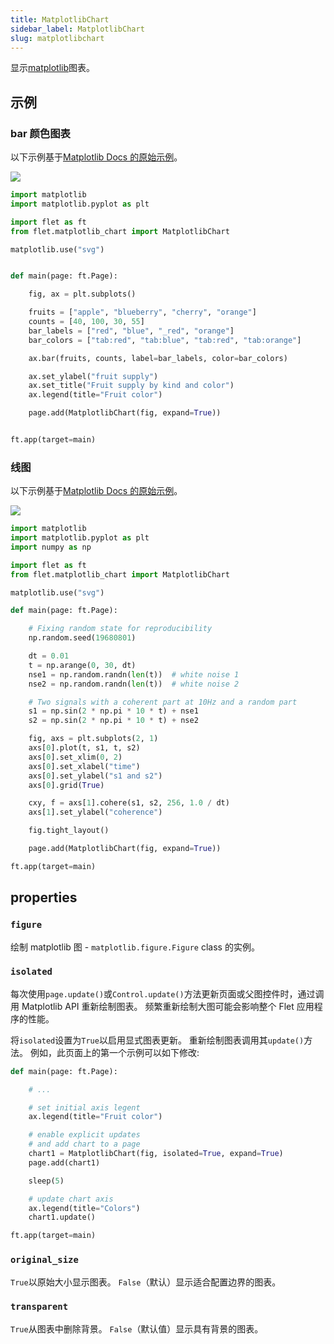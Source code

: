 ```yaml
---
title: MatplotlibChart
sidebar_label: MatplotlibChart
slug: matplotlibchart
---
```


显示[matplotlib](https://matplotlib.org/)图表。

## 示例

### bar 颜色图表

以下示例基于[Matplotlib Docs 的原始示例](https://matplotlib.org/stable/gallery/lines_bars_and_markers/bar_colors.html#sphx-glr-gallery-lines-bars-and-markers-bar-colors-py)。

<img src="/website/img/docs/controls/charts/matplotlib-barchart.png" className="screenshot-60"/>

```python
import matplotlib
import matplotlib.pyplot as plt

import flet as ft
from flet.matplotlib_chart import MatplotlibChart

matplotlib.use("svg")


def main(page: ft.Page):

    fig, ax = plt.subplots()

    fruits = ["apple", "blueberry", "cherry", "orange"]
    counts = [40, 100, 30, 55]
    bar_labels = ["red", "blue", "_red", "orange"]
    bar_colors = ["tab:red", "tab:blue", "tab:red", "tab:orange"]

    ax.bar(fruits, counts, label=bar_labels, color=bar_colors)

    ax.set_ylabel("fruit supply")
    ax.set_title("Fruit supply by kind and color")
    ax.legend(title="Fruit color")

    page.add(MatplotlibChart(fig, expand=True))


ft.app(target=main)
```

### 线图

以下示例基于[Matplotlib Docs 的原始示例](https://matplotlib.org/stable/gallery/lines_bars_and_markers/cohere.html#sphx-glr-gallery-lines-bars-and-markers-cohere-py)。

<img src="/website/img/docs/controls/charts/matplotlib-linechart.png" className="screenshot-60"/>

```python
import matplotlib
import matplotlib.pyplot as plt
import numpy as np

import flet as ft
from flet.matplotlib_chart import MatplotlibChart

matplotlib.use("svg")

def main(page: ft.Page):

    # Fixing random state for reproducibility
    np.random.seed(19680801)

    dt = 0.01
    t = np.arange(0, 30, dt)
    nse1 = np.random.randn(len(t))  # white noise 1
    nse2 = np.random.randn(len(t))  # white noise 2

    # Two signals with a coherent part at 10Hz and a random part
    s1 = np.sin(2 * np.pi * 10 * t) + nse1
    s2 = np.sin(2 * np.pi * 10 * t) + nse2

    fig, axs = plt.subplots(2, 1)
    axs[0].plot(t, s1, t, s2)
    axs[0].set_xlim(0, 2)
    axs[0].set_xlabel("time")
    axs[0].set_ylabel("s1 and s2")
    axs[0].grid(True)

    cxy, f = axs[1].cohere(s1, s2, 256, 1.0 / dt)
    axs[1].set_ylabel("coherence")

    fig.tight_layout()

    page.add(MatplotlibChart(fig, expand=True))

ft.app(target=main)
```

## properties

### `figure`

绘制 matplotlib 图 - `matplotlib.figure.Figure` class 的实例。

### `isolated`

每次使用`page.update()`或`Control.update()`方法更新页面或父图控件时，通过调用 Matplotlib API 重新绘制图表。 频繁重新绘制大图可能会影响整个 Flet 应用程序的性能。

将`isolated`设置为`True`以启用显式图表更新。 重新绘制图表调用其`update()`方法。 例如，此页面上的第一个示例可以如下修改:

```python
def main(page: ft.Page):

    # ...

    # set initial axis legent
    ax.legend(title="Fruit color")

    # enable explicit updates
    # and add chart to a page
    chart1 = MatplotlibChart(fig, isolated=True, expand=True)
    page.add(chart1)

    sleep(5)

    # update chart axis
    ax.legend(title="Colors")
    chart1.update()

ft.app(target=main)
```

### `original_size`

`True`以原始大小显示图表。 `False`（默认）显示适合配置边界的图表。

### `transparent`

`True`从图表中删除背景。 `False`（默认值）显示具有背景的图表。
